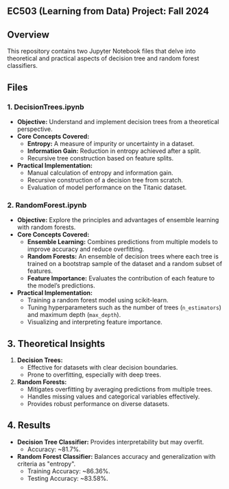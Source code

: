 ## EC503 (Learning from Data) Project: Fall 2024

## Overview
This repository contains two Jupyter Notebook files that delve into theoretical and practical aspects of decision tree and random forest classifiers.

## Files
### 1. **DecisionTrees.ipynb**
- **Objective:** Understand and implement decision trees from a theoretical perspective.
- **Core Concepts Covered:**
  - **Entropy:** A measure of impurity or uncertainty in a dataset.
  - **Information Gain:** Reduction in entropy achieved after a split.
  - Recursive tree construction based on feature splits.
- **Practical Implementation:**
  - Manual calculation of entropy and information gain.
  - Recursive construction of a decision tree from scratch.
  - Evaluation of model performance on the Titanic dataset.

### 2. **RandomForest.ipynb**
- **Objective:** Explore the principles and advantages of ensemble learning with random forests.
- **Core Concepts Covered:**
  - **Ensemble Learning:** Combines predictions from multiple models to improve accuracy and reduce overfitting.
  - **Random Forests:** An ensemble of decision trees where each tree is trained on a bootstrap sample of the dataset and a random subset of features.
  - **Feature Importance:** Evaluates the contribution of each feature to the model’s predictions.
- **Practical Implementation:**
  - Training a random forest model using scikit-learn.
  - Tuning hyperparameters such as the number of trees (`n_estimators`) and maximum depth (`max_depth`).
  - Visualizing and interpreting feature importance.

## 3. **Theoretical Insights**
1. **Decision Trees:**
   - Effective for datasets with clear decision boundaries.
   - Prone to overfitting, especially with deep trees.
2. **Random Forests:**
   - Mitigates overfitting by averaging predictions from multiple trees.
   - Handles missing values and categorical variables effectively.
   - Provides robust performance on diverse datasets.

## 4. **Results**
- **Decision Tree Classifier:** Provides interpretability but may overfit.
  - Accuracy: ~81.7%.
- **Random Forest Classifier:** Balances accuracy and generalization with criteria as "entropy".
  - Training Accuracy: ~86.36%.
  - Testing Accuracy: ~83.58%.
